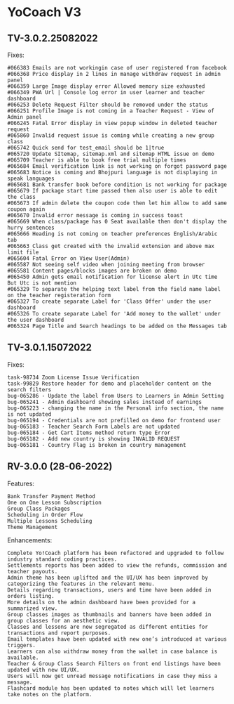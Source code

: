 # YoCoach V3

## TV-3.0.2.25082022

Fixes:

    #066383 Emails are not workingin case of user registered from facebook
    #066368 Price display in 2 lines in manage withdraw request in admin panel
    #066359 Large Image display error Allowed memory size exhausted
    #066349 PWA Url | Console log error in user learner and teacher dashboard
    #066253 Delete Request Filter should be removed under the status
    #066251 Profile Image is not coming in a Teacher Request - View of Admin panel
    #066245 Fatal Error display in view popup window in deleted teacher request
    #065860 Invalid request issue is coming while creating a new group class
    #065742 Quick send for test_email should be 1|true
    #065720 Update SItemap, sitemap.xml and sitemap HTML issue on demo
    #065709 Teacher is able to book free trial multiple times
    #065684 Email verification link is not working on forgot password page
    #065683 Notice is coming and Bhojpuri language is not displaying in speak languages
    #065681 Bank transfer book before condition is not working for package
    #065679 If package start time passed then also user is able to edit the class
    #065673 If admin delete the coupon code then let him allow to add same coupon again
    #065670 Invalid error message is coming in success toast
    #065669 When class/package has 0 Seat available then don't display the hurry sentences
    #065666 Heading is not coming on teacher preferences English/Arabic tab
    #065663 Class get created with the invalid extension and above max limit file
    #065604 Fatal Error on View User(Admin)
    #065587 Not seeing self video when joining meeting from browser
    #065581 Content pages/blocks images are broken on demo
    #065450 Admin gets email notification for license alert in Utc time But Utc is not mention
    #065329 To separate the helping text label from the field name label on the teacher registeration form
    #065327 To create separate Label for 'Class Offer' under the user dashboard
    #065326 To create separate Label for 'Add money to the wallet' under the user dashboard
    #065324 Page Title and Search headings to be added on the Messages tab

## TV-3.0.1.15072022

Fixes:

    task-98734 Zoom License Issue Verification
    task-99829 Restore header for demo and placeholder content on the search filters
    bug-065286 - Update the label from Users to Learners in Admin Setting
    bug-065241 - Admin dashboard showing sales instead of earnings
    bug-065223 - changing the name in the Personal info section, the name is not updated
    bug-065194 - Credentials are not prefilled on demo for frontend user
    bug-065183 - Teacher Search Form Labels are not updated
    bug-065184 - Get Cart Items method return type Error
    bug-065182 - Add new country is showing INVALID REQUEST
    bug-065181 - Country Flag is broken in country management

## RV-3.0.0 (28-06-2022) 

Features:

    Bank Transfer Payment Method
    One on One Lesson Subscription 
    Group Class Packages
    Scheduling in Order Flow
    Multiple Lessons Scheduling
    Theme Management

Enhancements:
    
    Complete Yo!Coach platform has been refactored and upgraded to follow industry standard coding practices.
    Settlements reports has been added to view the refunds, commission and teacher payouts.
    Admin theme has been uplifted and the UI/UX has been improved by categorizing the features in the relevant menu.
    Details regarding transactions, users and time have been added in orders listing.
    More details on the admin dashboard have been provided for a summarized view.
    Group classes images as thumbnails and banners have been added in group classes for an aesthetic view.
    Classes and lessons are now segregated as different entities for transactions and report purposes.
    Email templates have been updated with new one’s introduced at various triggers. 
    Learners can also withdraw money from the wallet in case balance is available.
    Teacher & Group Class Search Filters on front end listings have been updated with new UI/UX.
    Users will now get unread message notifications in case they miss a message.
    Flashcard module has been updated to notes which will let learners take notes on the platform.
    
